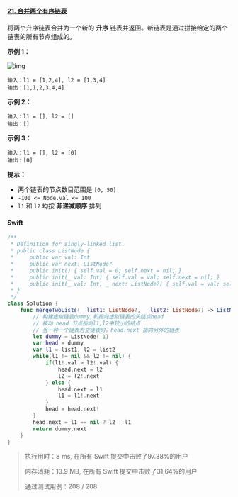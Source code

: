 #### [21. 合并两个有序链表](https://leetcode.cn/problems/merge-two-sorted-lists/)

将两个升序链表合并为一个新的 **升序** 链表并返回。新链表是通过拼接给定的两个链表的所有节点组成的。 

 

**示例 1：**

![img](https://assets.leetcode.com/uploads/2020/10/03/merge_ex1.jpg)

```
输入：l1 = [1,2,4], l2 = [1,3,4]
输出：[1,1,2,3,4,4]
```

**示例 2：**

```
输入：l1 = [], l2 = []
输出：[]
```

**示例 3：**

```
输入：l1 = [], l2 = [0]
输出：[0]
```

 

**提示：**

- 两个链表的节点数目范围是 `[0, 50]`
- `-100 <= Node.val <= 100`
- `l1` 和 `l2` 均按 **非递减顺序** 排列



#### Swift

```swift
/**
 * Definition for singly-linked list.
 * public class ListNode {
 *     public var val: Int
 *     public var next: ListNode?
 *     public init() { self.val = 0; self.next = nil; }
 *     public init(_ val: Int) { self.val = val; self.next = nil; }
 *     public init(_ val: Int, _ next: ListNode?) { self.val = val; self.next = next; }
 * }
 */
class Solution {
    func mergeTwoLists(_ list1: ListNode?, _ list2: ListNode?) -> ListNode? {
        // 构建虚拟链表dummy,和指向虚拟链表的头结点head
      	// 移动 head 节点指向l1,l2中较小的结点
        // 当一种一个链表为空链表时，head.next 指向另外的链表
        let dummy = ListNode(-1)
        var head = dummy
        var l1 = list1, l2 = list2
        while(l1 != nil && l2 != nil) {
            if(l1!.val > l2!.val) {
                head.next = l2
                l2 = l2!.next
            } else {
                head.next = l1
                l1 = l1!.next
            }
            head = head.next!
        }
        head.next = l1 == nil ? l2 : l1
        return dummy.next
    }
}
```

> 执行用时：8 ms, 在所有 Swift 提交中击败了97.38%的用户
>
> 内存消耗：13.9 MB, 在所有 Swift 提交中击败了31.64%的用户
>
> 通过测试用例：208 / 208